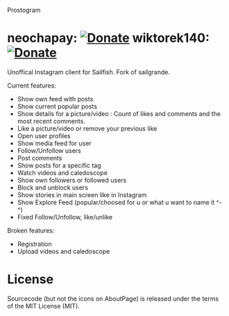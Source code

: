 Prostogram 

neochapay: [![Donate](https://img.shields.io/badge/Donate-PayPal-green.svg)](https://www.paypal.com/cgi-bin/webscr?cmd=_s-xclick&hosted_button_id=CD7MEFDNKNM9E)
wiktorek140:[![Donate](https://img.shields.io/badge/Donate-PayPal-green.svg)](https://www.paypal.com/cgi-bin/webscr?cmd=_s-xclick&hosted_button_id=YT53SRQZU45TQ)
==========

Unoffical Instagram client for Sailfish. Fork of sailgrande.

Current features:

* Show own feed with posts
* Show current popular posts 
* Show details for a picture/video : Count of likes and comments and the most recent comments.
* Like a picture/video or remove your previous like
* Open user profiles
* Show media feed for user
* Follow/Unfollow users
* Post comments
* Show posts for a specific tag
* Watch videos and caledoscope
* Show own followers or followed users
* Block and unblock users
* Show stories in main screen like in Instagram
* Show Explore Feed (popular/choosed for u or what u want to name it ^-^)
* Fixed Follow/Unfollow, like/unlike

Broken features:
* Registration
* Upload videos and caledoscope

License
=======
Sourcecode (but not the icons on AboutPage) is released under the terms of the MIT License (MIT).
